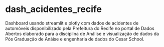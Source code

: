 # dash_acidentes_recife
Dashboard usando streamlit e plotly com dados de acidentes de automóveis disponibilizado pela Prefeitura do Recife no portal de Dados Abertos elaborado para a disciplina de Análise e visualização de dados da Pós Graduação de Anáise e engenharia de dados do Cesar School.

